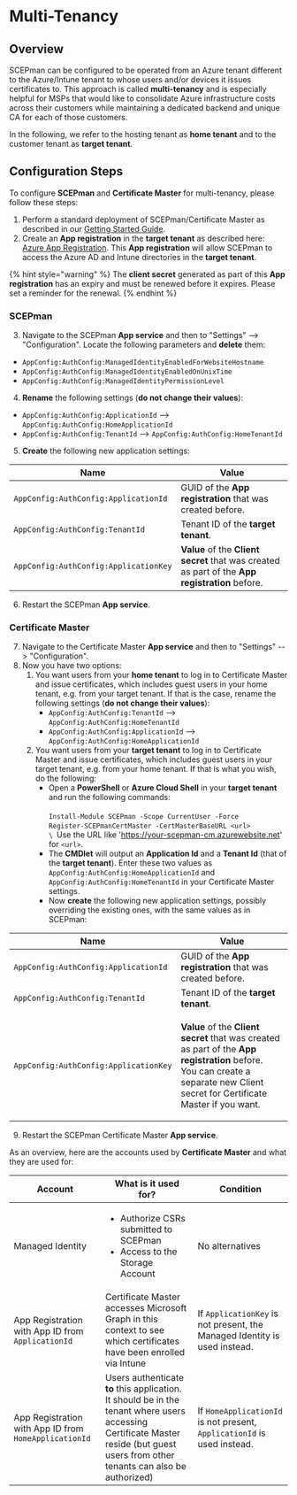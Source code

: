 # Multi-Tenancy

## Overview <a href="#overview" id="overview"></a>

SCEPman can be configured to be operated from an Azure tenant different to the Azure/Intune tenant to whose users and/or devices it issues certificates to. This approach is called **multi-tenancy** and is especially helpful for MSPs that would like to consolidate Azure infrastructure costs across their customers while maintaining a dedicated backend and unique CA for each of those customers.

In the following, we refer to the hosting tenant as **home tenant** and to the customer tenant as **target tenant**.

## Configuration Steps

To configure **SCEPman** and **Certificate Master** for multi-tenancy, please follow these steps:

1. Perform a standard deployment of SCEPman/Certificate Master as described in our [Getting Started Guide](../../scepman-deployment/deployment-guides/).
2. Create an **App registration** in the **target tenant** as described here: [Azure App Registration](../azure-app-registration.md). This **App registration** will allow SCEPman to access the Azure AD and Intune directories in the **target tenant**.

{% hint style="warning" %}
The **client secret** generated as part of this **App registration** has an expiry and must be renewed before it expires. Please set a reminder for the renewal.
{% endhint %}

### SCEPman

3. Navigate to the SCEPman **App service** and then to "Settings" --> "Configuration". Locate the following parameters and **delete** them:

* `AppConfig:AuthConfig:ManagedIdentityEnabledForWebsiteHostname`
* `AppConfig:AuthConfig:ManagedIdentityEnabledOnUnixTime`
* `AppConfig:AuthConfig:ManagedIdentityPermissionLevel`

4. **Rename** the following settings (**do not change their values**):

* `AppConfig:AuthConfig:ApplicationId` --> `AppConfig:AuthConfig:HomeApplicationId`
* `AppConfig:AuthConfig:TenantId` --> `AppConfig:AuthConfig:HomeTenantId`

5. **Create** the following new application settings:

| Name                                  | Value                                                                                           |
| ------------------------------------- | ----------------------------------------------------------------------------------------------- |
| `AppConfig:AuthConfig:ApplicationId`  | GUID of the **App registration** that was created before.                                       |
| `AppConfig:AuthConfig:TenantId`       | Tenant ID of the **target tenant**.                                                             |
| `AppConfig:AuthConfig:ApplicationKey` | **Value** of the **Client secret** that was created as part of the **App registration** before. |

6. Restart the SCEPman **App service**.

### Certificate Master

7. Navigate to the Certificate Master **App service** and then to "Settings" --> "Configuration".
8. Now you have two options:
   1. You want users from your **home tenant** to log in to Certificate Master and issue certificates, which includes guest users in your home tenant, e.g. from your target tenant. If that is the case, rename the following settings (**do not change their values**):
      * `AppConfig:AuthConfig:TenantId` --> `AppConfig:AuthConfig:HomeTenantId`
      * `AppConfig:AuthConfig:ApplicationId` --> `AppConfig:AuthConfig:HomeApplicationId`
   2. You want users from your **target tenant** to log in to Certificate Master and issue certificates, which includes guest users in your target tenant, e.g. from your home tenant. If that is what you wish, do the following:
      * Open a **PowerShell** or **Azure Cloud Shell** in your **target tenant** and run the following commands:\
        \
        `Install-Module SCEPman -Scope CurrentUser -Force`\
        `Register-SCEPmanCertMaster -CertMasterBaseURL <url>`\
        ``\
        ``Use the URL like 'https://your-scepman-cm.azurewebsite.net' for `<url>`.
      * The **CMDlet** will output an **Application Id** and a **Tenant Id** (that of the **target tenant**). Enter these two values as `AppConfig:AuthConfig:HomeApplicationId` and `AppConfig:AuthConfig:HomeTenantId` in your Certificate Master settings.
      * Now **create** the following new application settings, possibly overriding the existing ones, with the same values as in SCEPman:

| Name                                  | Value                                                                                                                                                                                                                            |
| ------------------------------------- | -------------------------------------------------------------------------------------------------------------------------------------------------------------------------------------------------------------------------------- |
| `AppConfig:AuthConfig:ApplicationId`  | GUID of the **App registration** that was created before.                                                                                                                                                                        |
| `AppConfig:AuthConfig:TenantId`       | Tenant ID of the **target tenant**.                                                                                                                                                                                              |
| `AppConfig:AuthConfig:ApplicationKey` | <p><strong>Value</strong> of the <strong>Client secret</strong> that was created as part of the <strong>App registration</strong> before.<br>You can create a separate new Client secret for Certificate Master if you want.</p> |

9. Restart the SCEPman Certificate Master **App service**.

As an overview, here are the accounts used by **Certificate Master** and what they are used for:

| Account                                               | What is it used for?                                                                                                                                                               | Condition                                                                 |
| ----------------------------------------------------- | ---------------------------------------------------------------------------------------------------------------------------------------------------------------------------------- | ------------------------------------------------------------------------- |
| Managed Identity                                      | <ul><li>Authorize CSRs submitted to SCEPman</li><li>Access to the Storage Account</li></ul>                                                                                        | No alternatives                                                           |
| App Registration with App ID from `ApplicationId`     | Certificate Master accesses Microsoft Graph in this context to see which certificates have been enrolled via Intune                                                                | If `ApplicationKey` is not present, the Managed Identity is used instead. |
| App Registration with App ID from `HomeApplicationId` | Users authenticate **to** this application. It should be in the tenant where users accessing Certificate Master reside (but guest users from other tenants can also be authorized) | If `HomeApplicationId` is not present, `ApplicationId` is used instead.   |
